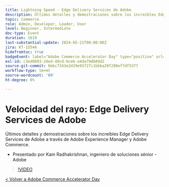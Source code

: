 ```yaml
---
title: Lightning Speed - Edge Delivery Services de Adobe
description: Últimos detalles y demostraciones sobre los increíbles Edge Delivery Services de Adobe a través de Adobe Experience Manager y Adobe Commerce.
topic: Commerce
role: Admin, Developer, Leader, User
level: Beginner, Intermediate
doc-type: Event
duration: 1619
last-substantial-update: 2024-05-21T00:00:00Z
jira: KT-15544
hidefromtoc: true
badgeEvent: label="Adobe Commerce Accelerator Day" type="positive" url="https://experienceleague.adobe.com/es/docs/events/apac-commerce-recordings/2024/overview"
exl-id: c3ed0893-24ed-49cd-9ce6-a4da79db89d2
source-git-commit: 0ebc7343e2d19e91f27c1bbba20f290ef7df5377
workflow-type: tm+mt
source-wordcount: '69'
ht-degree: 0%

---
```


# Velocidad del rayo: Edge Delivery Services de Adobe

Últimos detalles y demostraciones sobre los increíbles Edge Delivery Services de Adobe a través de Adobe Experience Manager y Adobe Commerce.

+ Presentado por Kam Radhakrishnan, ingeniero de soluciones sénior - Adobe

>[!VIDEO](https://video.tv.adobe.com/v/3455314/?learn=on&captions=spa)

[&lt; Volver a Adobe Commerce Accelerator Day](./overview.md)

